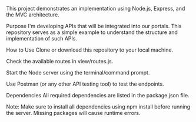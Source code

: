 This project demonstrates an implementation using Node.js, Express, and the MVC architecture.

Purpose
I'm developing APIs that will be integrated into our portals. This repository serves as a simple example to understand the structure and implementation of such APIs.

How to Use
Clone or download this repository to your local machine.

Check the available routes in view/routes.js.

Start the Node server using the terminal/command prompt.

Use Postman (or any other API testing tool) to test the endpoints.

Dependencies
All required dependencies are listed in the package.json file.

Note: Make sure to install all dependencies using npm install before running the server. Missing packages will cause runtime errors.
